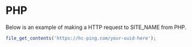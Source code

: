 # PHP

Below is an example of making a HTTP request to SITE_NAME from PHP.

```php
file_get_contents('https://hc-ping.com/your-uuid-here');
```